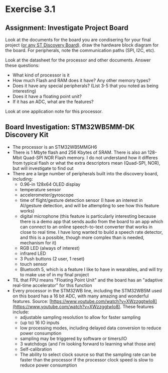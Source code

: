 # Exercise 3.1

## Assignment: Investigate Project Board
Look at the documents for the board you are condisering for your final project ([or any ST Discovery Board](https://www.st.com/en/evaluation-tools/stm32-discovery-kits.html#products)), 
draw the hardware block diagram for the board. For peripherals, note the communication paths (SPI, I2C, etc).

Look at the datasheet for the processor and other documents. Answer these questions:
- What kind of processor is it
- How much Flash and RAM does it have? Any other memory types?
- Does it have any special peripherals? (List 3-5 that you noted as being interesting)
- Does it have a floating point unit?
- If it has an ADC, what are the features?

Look at one application note for this processor.

## Board Investigation: STM32WB5MM-DK Discovery Kit

- The processor is an STM32WB5MMGH6
- There is 1 Mbyte flash and 256 Kbytes of SRAM. There is also an 128-Mbit Quad-SPI NOR Flash memory. I do not understand how it differes from typical flash or what the extra descriptors mean (Quad-SPI, NOR), but will investigate to find out
- There are a large number of peripherals built into the discovery board, including:
  - 0.96-in 128x64 OLED display
  - temperature sensor
  - accelerometer/gyroscope
  - time of flight/gesture detection sensor (I have an interest in AI/gesture detection, and will be attempting to see how this feature works)
  - digital microphone (this feature is particularly interesting because there is a demo app that sends audio from the board to an app which can connect to an online speech-to-text converter that works in close to real time. I have long wanted to build a speech rate detector, and this is a possible, though more complex than is needed, mechanism for it)
  - RGB LED (always of interest)
  - infrared LED
  - 3 Push buttons (2 user, 1 reset)
  - touch sensor
  - Bluetooth 5, which is a feature I like to have in wearables, and will try to make use of in my final project
- TIL that FPU means "Floating Point Unit" and the board has an "adaptive real-time accelerator" for this function
- Every processor in the STM32WB line, including the STM32WB5M used on this board has a 16 bit ADC, with many amazing and wonderful features. Source: [https://www.youtube.com/watch?v=XWzzggtwIo8](https://www.youtube.com/watch?v=XWzzggtwIo8). These features include:
  - adjustable sampling resolution to allow for faster sampling
  - (up to) 16 IO inputs
  - low processing modes, including delayed data conversion to reduce power consumption
  - sampling may be triggered by software or timers/IO
  - 3 watchdogs (and I'm looking forward to learning what those are)
  - Self-calibration
  - The ability to select clock source so that the sampling rate can be faster than the processor if the processor clock speed is slow to reduce power consumption
